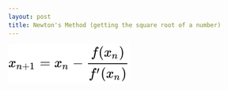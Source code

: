 ```yaml
---
layout: post
title: Newton's Method (getting the square root of a number)
---
```

![Newton's Method Formula](/assets/newtons_method.svg)
